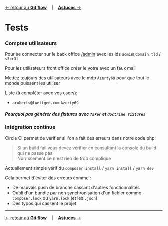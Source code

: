 [&larr; retour au **Git flow**](3GitFlow.md) &nbsp;&nbsp; | &nbsp;&nbsp; [**Astuces** &rarr;](5Tips.md)

# Tests

### Comptes utilisateurs

Pour se connecter sur le back office [/admin](ecoservice.coom/admin) avec les ids
`admin@domain.tld` / `s3cr3t`

Pour les utilisateurs front office créer le votre avec un faux mail

Mettez toujours des utilisateurs avec le mdp `Azerty69`
pour que tout le monde puissent les utiliser

Liste (à compléter avec vos users):
- `aroberts@luettgen.com` `Azerty69`

##### Pourquoi pas générer des fixtures avec `faker` et `doctrine fixtures`

### Intégration continue 

Circle CI permet de vérifier si l'on a fait des erreurs dans notre code php
> Si un build fail vous devez vérifier en consultant la console du build qui ne passe pas<br>
Normalement ce n'est rien de trop compliqué

Actuellement simple vérif du `composer install` / `yarn install` / `yarn dev`

Cela permet d'éviter des erreurs comme :

- De mauvais push de branche cassant d'autres fonctionnalités
- Oubli d'un bundle par non synchronisation d'un fichier
 comme `composer.lock` ou `yarn.lock` (et les `.json`)
- Des typos qui cassent le projet 

---
[&larr; retour au **Git flow**](3GitFlow.md) &nbsp;&nbsp; | &nbsp;&nbsp; [**Astuces** &rarr;](5Tips.md)
